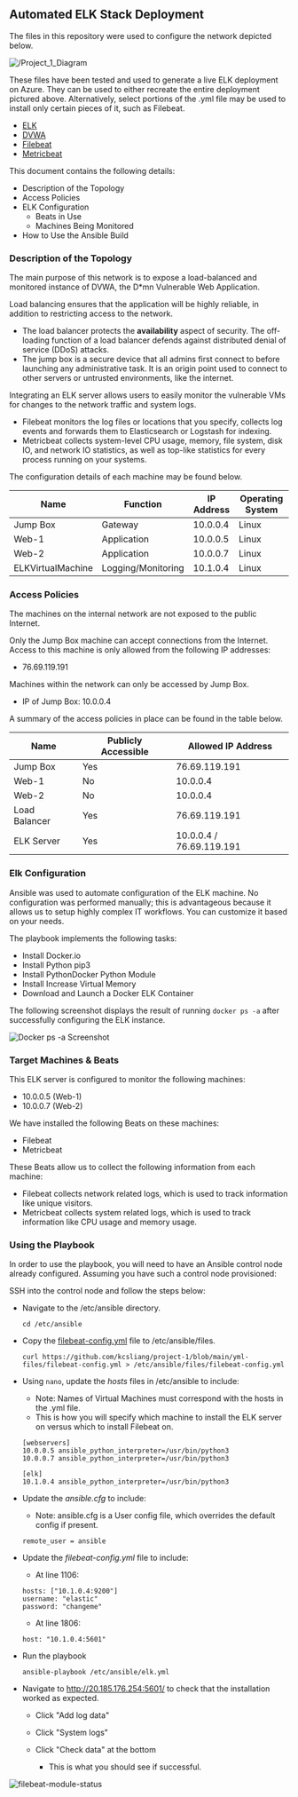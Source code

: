 ## Automated ELK Stack Deployment

The files in this repository were used to configure the network depicted below.

![/Project_1_Diagram](Images/KELVINLIANG_Project_1_Diagram.png)

These files have been tested and used to generate a live ELK deployment on Azure. They can be used to either recreate the entire deployment pictured above. Alternatively, select portions of the .yml file may be used to install only certain pieces of it, such as Filebeat.

  - [ELK](https://github.com/kcsliang/project-1/blob/main/yml-files/elk.yml)
  - [DVWA](https://github.com/kcsliang/project-1/blob/main/yml-files/dvwa.yml)
  - [Filebeat](https://github.com/kcsliang/project-1/blob/main/yml-files/filebeat.yml)
  - [Metricbeat](https://github.com/kcsliang/project-1/blob/main/yml-files/metricbeat.yml)

This document contains the following details:
- Description of the Topology
- Access Policies
- ELK Configuration
  - Beats in Use
  - Machines Being Monitored
- How to Use the Ansible Build


### Description of the Topology

The main purpose of this network is to expose a load-balanced and monitored instance of DVWA, the D*mn Vulnerable Web Application.

Load balancing ensures that the application will be highly reliable, in addition to restricting access to the network.
- The load balancer protects the **availability** aspect of security. The off-loading function of a load balancer defends against distributed denial of service (DDoS) attacks. 
- The jump box is a secure device that all admins first connect to before launching any administrative task. It is an origin point used to connect to other servers or untrusted environments, like the internet.

Integrating an ELK server allows users to easily monitor the vulnerable VMs for changes to the network traffic and system logs.
- Filebeat monitors the log files or locations that you specify, collects log events and forwards them to Elasticsearch or Logstash for indexing.
- Metricbeat collects system-level CPU usage, memory, file system, disk IO, and network IO statistics,  as well as top-like statistics for every process running on your systems.

The configuration details of each machine may be found below.

| Name              | Function           | IP Address | Operating System |
|-------------------|--------------------|------------|------------------|
| Jump Box          | Gateway            | 10.0.0.4   | Linux            |
| Web-1             | Application        | 10.0.0.5   | Linux            |
| Web-2             | Application        | 10.0.0.7   | Linux            |
| ELKVirtualMachine | Logging/Monitoring | 10.1.0.4   | Linux            |

### Access Policies

The machines on the internal network are not exposed to the public Internet. 

Only the Jump Box machine can accept connections from the Internet. Access to this machine is only allowed from the following IP addresses:
- 76.69.119.191

Machines within the network can only be accessed by Jump Box.
- IP of Jump Box: 10.0.0.4

A summary of the access policies in place can be found in the table below.

| Name          | Publicly Accessible | Allowed IP Address       |
|---------------|---------------------|--------------------------|
| Jump Box      | Yes                 | 76.69.119.191            |
| Web-1         | No                  | 10.0.0.4                 |
| Web-2         | No                  | 10.0.0.4                 |
| Load Balancer | Yes                 | 76.69.119.191            |
| ELK Server    | Yes                 | 10.0.0.4 / 76.69.119.191 |



### Elk Configuration

Ansible was used to automate configuration of the ELK machine. No configuration was performed manually; this is advantageous because it allows us to setup highly complex IT workflows. You can customize it based on your needs.

The playbook implements the following tasks:

- Install Docker.io
- Install Python pip3
- Install PythonDocker Python Module
- Install Increase Virtual Memory
- Download and Launch a Docker ELK Container


The following screenshot displays the result of running `docker ps -a` after successfully configuring the ELK instance.

![Docker ps -a Screenshot](Images/docker-ps-a.png)

### Target Machines & Beats
This ELK server is configured to monitor the following machines:
- 10.0.0.5 (Web-1) 
- 10.0.0.7 (Web-2)

We have installed the following Beats on these machines:
- Filebeat
- Metricbeat

These Beats allow us to collect the following information from each machine:
- Filebeat collects network related logs, which is used to track information like unique visitors.
- Metricbeat collects system related logs, which is used to track information like CPU usage and memory usage.


### Using the Playbook
In order to use the playbook, you will need to have an Ansible control node already configured. Assuming you have such a control node provisioned: 

SSH into the control node and follow the steps below:

- Navigate to the /etc/ansible directory.
  ```
  cd /etc/ansible
  ```
- Copy the [filebeat-config.yml](https://github.com/kcsliang/project-1/blob/main/yml-files/filebeat-config.yml) file to /etc/ansible/files.
  ```
  curl https://github.com/kcsliang/project-1/blob/main/yml-files/filebeat-config.yml > /etc/ansible/files/filebeat-config.yml
  ```
- Using `nano`, update the *hosts* files in /etc/ansible to include: 
  - Note: Names of Virtual Machines must correspond with the hosts in the .yml file.
  - This is how you will specify which machine to install the ELK server on versus which to install Filebeat on. 

  ```
  [webservers]
  10.0.0.5 ansible_python_interpreter=/usr/bin/python3
  10.0.0.7 ansible_python_interpreter=/usr/bin/python3
  
  [elk]
  10.1.0.4 ansible_python_interpreter=/usr/bin/python3
  ```

- Update the *ansible.cfg* to include:
  - Note: ansible.cfg is a User config file, which overrides the default config if present.
  ```
  remote_user = ansible
  ```
- Update the *filebeat-config.yml* file to include:
  - At line 1106:

  ```
  hosts: ["10.1.0.4:9200"]
  username: "elastic"
  password: "changeme" 
  ```

  - At line 1806:

  ```
  host: "10.1.0.4:5601"
  ```

- Run the playbook
  ```
  ansible-playbook /etc/ansible/elk.yml
  ```
- Navigate to http://20.185.176.254:5601/ to check that the installation worked as expected.
  - Click "Add log data"
  - Click "System logs"
  - Click "Check data" at the bottom

    - This is what you should see if successful.

![filebeat-module-status](Images/filebeat-module-status.png)

